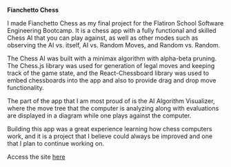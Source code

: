 **Fianchetto Chess**

I made Fianchetto Chess as my final project for the Flatiron School Software Engineering Bootcamp.
It is a chess app with a fully functional and skilled Chess AI that you can play against, as well as other modes such as 
observing the AI vs. itself, AI vs. Random Moves, and Random vs. Random.

The Chess AI was built with a minimax algorithm with alpha-beta pruning. The Chess.js library was used for generation of legal moves and keeping track of the game state, and the React-Chessboard library was used to embed chessboards into the app and also to provide drag and drop move functionality.

The part of the app that I am most proud of is the AI Algorithm Visualizer, where the move tree that the computer is analyzing along with evaluations are displayed in a diagram while one plays against the computer. 

Building this app was a great experience learning how chess computers work, and it is a project that I believe could always be improved and one that I plan to continue working on.

Access the site [here](https://fianchetto-chess.netlify.app/)
